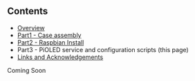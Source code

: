 ## Contents
   * [Overview][0]
   * [Part1 - Case assembly][1]
   * [Part2 - Raspbian Install][2]
   * Part3 - PiOLED service and configuration scripts (this page)
   * [Links and Acknowledgements][links]


Coming Soon




[0]:README.md
[1]:part1.md
[2]:part2.md
[3]:part3.md
[4]:part4.md
[5]:part5.md
[links]:links.md
